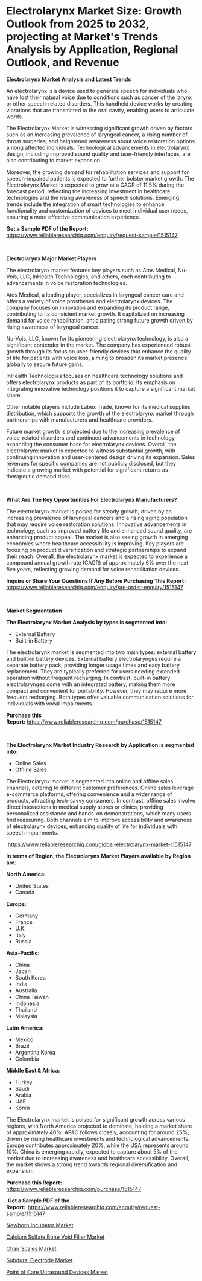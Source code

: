 <p><h1>Electrolarynx Market Size: Growth Outlook from 2025 to 2032, projecting at Market's Trends Analysis by Application, Regional Outlook, and Revenue</h1></p><p><strong>Electrolarynx Market Analysis and Latest Trends</strong></p>
<p><p>An electrolarynx is a device used to generate speech for individuals who have lost their natural voice due to conditions such as cancer of the larynx or other speech-related disorders. This handheld device works by creating vibrations that are transmitted to the oral cavity, enabling users to articulate words.</p><p>The Electrolarynx Market is witnessing significant growth driven by factors such as an increasing prevalence of laryngeal cancer, a rising number of throat surgeries, and heightened awareness about voice restoration options among affected individuals. Technological advancements in electrolarynx design, including improved sound quality and user-friendly interfaces, are also contributing to market expansion. </p><p>Moreover, the growing demand for rehabilitation services and support for speech-impaired patients is expected to further bolster market growth. The Electrolarynx Market is expected to grow at a CAGR of 11.5% during the forecast period, reflecting the increasing investment in healthcare technologies and the rising awareness of speech solutions. Emerging trends include the integration of smart technologies to enhance functionality and customization of devices to meet individual user needs, ensuring a more effective communication experience.</p></p>
<p><strong>Get a Sample PDF of the Report:&nbsp;</strong> <a href="https://www.reliableresearchiq.com/enquiry/request-sample/1515147?utm_campaign=1896&utm_medium=2&utm_source=Github&utm_content=ia&utm_term=05032025&utm_id=electrolarynx">https://www.reliableresearchiq.com/enquiry/request-sample/1515147</a></p>
<p>&nbsp;</p>
<p><strong>Electrolarynx Major Market Players</strong></p>
<p><p>The electrolarynx market features key players such as Atos Medical, Nu-Vois, LLC, InHealth Technologies, and others, each contributing to advancements in voice restoration technologies. </p><p>Atos Medical, a leading player, specializes in laryngeal cancer care and offers a variety of voice prostheses and electrolarynx devices. The company focuses on innovation and expanding its product range, contributing to its consistent market growth. It capitalized on increasing demand for voice rehabilitation, anticipating strong future growth driven by rising awareness of laryngeal cancer.</p><p>Nu-Vois, LLC, known for its pioneering electrolarynx technology, is also a significant contender in the market. The company has experienced robust growth through its focus on user-friendly devices that enhance the quality of life for patients with voice loss, aiming to broaden its market presence globally to secure future gains.</p><p>InHealth Technologies focuses on healthcare technology solutions and offers electrolarynx products as part of its portfolio. Its emphasis on integrating innovative technology positions it to capture a significant market share. </p><p>Other notable players include Labex Trade, known for its medical supplies distribution, which supports the growth of the electrolarynx market through partnerships with manufacturers and healthcare providers. </p><p>Future market growth is projected due to the increasing prevalence of voice-related disorders and continued advancements in technology, expanding the consumer base for electrolarynx devices. Overall, the electrolarynx market is expected to witness substantial growth, with continuing innovation and user-centered design driving its expansion. Sales revenues for specific companies are not publicly disclosed, but they indicate a growing market with potential for significant returns as therapeutic demand rises.</p></p>
<p>&nbsp;</p>
<p><strong>What Are The Key Opportunities For Electrolarynx Manufacturers?</strong></p>
<p><p>The electrolarynx market is poised for steady growth, driven by an increasing prevalence of laryngeal cancers and a rising aging population that may require voice restoration solutions. Innovative advancements in technology, such as improved battery life and enhanced sound quality, are enhancing product appeal. The market is also seeing growth in emerging economies where healthcare accessibility is improving. Key players are focusing on product diversification and strategic partnerships to expand their reach. Overall, the electrolarynx market is expected to experience a compound annual growth rate (CAGR) of approximately 6% over the next five years, reflecting growing demand for voice rehabilitation devices.</p></p>
<p><strong>Inquire or Share Your Questions If Any Before Purchasing This Report:</strong> <a href="https://www.reliableresearchiq.com/enquiry/pre-order-enquiry/1515147?utm_campaign=1896&utm_medium=2&utm_source=Github&utm_content=ia&utm_term=05032025&utm_id=electrolarynx">https://www.reliableresearchiq.com/enquiry/pre-order-enquiry/1515147</a></p>
<p>&nbsp;</p>
<p><strong>Market Segmentation</strong></p>
<p><strong>The Electrolarynx Market Analysis by types is segmented into:</strong></p>
<p><ul><li>External Battery</li><li>Built-in Battery</li></ul></p>
<p><p>The electrolarynx market is segmented into two main types: external battery and built-in battery devices. External battery electrolarynges require a separate battery pack, providing longer usage times and easy battery replacement. They are typically preferred for users needing extended operation without frequent recharging. In contrast, built-in battery electrolarynges come with an integrated battery, making them more compact and convenient for portability. However, they may require more frequent recharging. Both types offer valuable communication solutions for individuals with vocal impairments.</p></p>
<p><strong>Purchase this Report:&nbsp;</strong><a href="https://www.reliableresearchiq.com/purchase/1515147?utm_campaign=1896&utm_medium=2&utm_source=Github&utm_content=ia&utm_term=05032025&utm_id=electrolarynx">https://www.reliableresearchiq.com/purchase/1515147</a></p>
<p>&nbsp;</p>
<p><strong>The Electrolarynx Market Industry Research by Application is segmented into:</strong></p>
<p><ul><li>Online Sales</li><li>Offline Sales</li></ul></p>
<p><p>The Electrolarynx market is segmented into online and offline sales channels, catering to different customer preferences. Online sales leverage e-commerce platforms, offering convenience and a wider range of products, attracting tech-savvy consumers. In contrast, offline sales involve direct interactions in medical supply stores or clinics, providing personalized assistance and hands-on demonstrations, which many users find reassuring. Both channels aim to improve accessibility and awareness of electrolarynx devices, enhancing quality of life for individuals with speech impairments.</p></p>
<p><a href="https://www.reliableresearchiq.com/global-electrolarynx-market-r1515147?utm_campaign=1896&utm_medium=2&utm_source=Github&utm_content=ia&utm_term=05032025&utm_id=electrolarynx">&nbsp;https://www.reliableresearchiq.com/global-electrolarynx-market-r1515147</a></p>
<p><strong>In terms of Region, the Electrolarynx Market Players available by Region are:</strong></p>
<p>
    <p> <strong> North America: </strong>
        <ul>
            <li>United States</li>
            <li>Canada</li>
        </ul>
        </p> 
    <p> <strong> Europe: </strong>
        <ul>
            <li>Germany</li>
            <li>France</li>
            <li>U.K.</li>
            <li>Italy</li>
            <li>Russia</li>
        </ul>
        </p> 
    <p> <strong> Asia-Pacific: </strong>
        <ul>
            <li>China</li>
            <li>Japan</li>
            <li>South Korea</li>
            <li>India</li>
            <li>Australia</li>
            <li>China Taiwan</li>
            <li>Indonesia</li>
            <li>Thailand</li>
            <li>Malaysia</li>
        </ul>
        </p> 
    <p> <strong> Latin America: </strong>
        <ul>
            <li>Mexico</li>
            <li>Brazil</li>
            <li>Argentina Korea</li>
            <li>Colombia</li>
        </ul>
        </p> 
    <p> <strong> Middle East & Africa: </strong>
        <ul>
            <li>Turkey</li>
            <li>Saudi</li>
            <li>Arabia</li>
            <li>UAE</li>
            <li>Korea</li>
        </ul>
    </p>
    </p>
<p><p>The Electrolarynx market is poised for significant growth across various regions, with North America projected to dominate, holding a market share of approximately 40%. APAC follows closely, accounting for around 25%, driven by rising healthcare investments and technological advancements. Europe contributes approximately 20%, while the USA represents around 10%. China is emerging rapidly, expected to capture about 5% of the market due to increasing awareness and healthcare accessibility. Overall, the market shows a strong trend towards regional diversification and expansion.</p></p>
<p><strong>Purchase this Report: </strong><a href="https://www.reliableresearchiq.com/purchase/1515147?utm_campaign=1896&utm_medium=2&utm_source=Github&utm_content=ia&utm_term=05032025&utm_id=electrolarynx">https://www.reliableresearchiq.com/purchase/1515147</a></p>
<p>&nbsp;<strong>Get a Sample PDF of the Report:&nbsp;&nbsp;</strong><a href="https://www.reliableresearchiq.com/enquiry/request-sample/1515147?utm_campaign=1896&utm_medium=2&utm_source=Github&utm_content=ia&utm_term=05032025&utm_id=electrolarynx">https://www.reliableresearchiq.com/enquiry/request-sample/1515147</a></p>
<p><strong></strong></p>
<p><p><a href="https://github.com/bettysbozer/Market-Research-Report-List-1/blob/main/newborn-incubator-market.md?utm_campaign=1896&utm_medium=2&utm_source=Github&utm_content=ia&utm_term=05032025&utm_id=electrolarynx">Newborn Incubator Market</a></p><p><a href="https://github.com/safurdorthu8/Market-Research-Report-List-1/blob/main/calcium-sulfate-bone-void-filler-market.md?utm_campaign=1896&utm_medium=2&utm_source=Github&utm_content=ia&utm_term=05032025&utm_id=electrolarynx">Calcium Sulfate Bone Void Filler Market</a></p><p><a href="https://github.com/artussavasrv/Market-Research-Report-List-1/blob/main/chair-scales-market.md?utm_campaign=1896&utm_medium=2&utm_source=Github&utm_content=ia&utm_term=05032025&utm_id=electrolarynx">Chair Scales Market</a></p><p><a href="https://github.com/achilekirwan/Market-Research-Report-List-1/blob/main/subdural-electrode-market.md?utm_campaign=1896&utm_medium=2&utm_source=Github&utm_content=ia&utm_term=05032025&utm_id=electrolarynx">Subdural Electrode Market</a></p><p><a href="https://github.com/yosenadhler/Market-Research-Report-List-1/blob/main/point-of-care-ultrasound-devices-market.md?utm_campaign=1896&utm_medium=2&utm_source=Github&utm_content=ia&utm_term=05032025&utm_id=electrolarynx">Point of Care Ultrasound Devices Market</a></p></p>